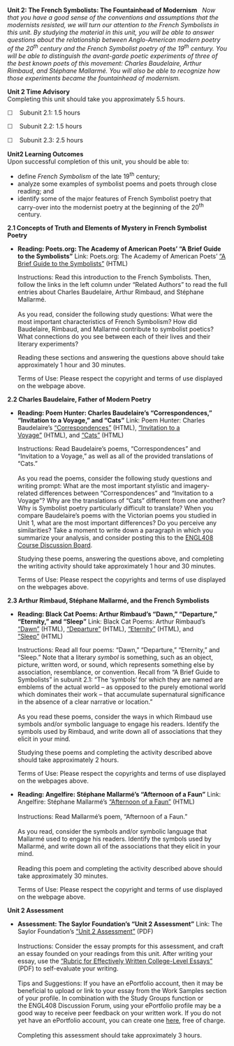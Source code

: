 **Unit 2: The French Symbolists: The Fountainhead of Modernism** <span
id="2"></span> 
*Now that you have a good sense of the conventions and assumptions that
the modernists resisted, we will turn our attention to the French
Symbolists in this unit. *By studying the material in this unit, you
will be able to answer questions about the relationship between
Anglo-American modern poetry of the 20<sup>th</sup> century and the
French Symbolist poetry of the 19<sup>th</sup> century. You will be able
to distinguish the avant-garde poetic experiments of three of the best
known poets of this movement: Charles Baudelaire, Arthur Rimbaud, and
Stéphane Mallarmé. You will also be able to recognize how those
experiments became the fountainhead of modernism.**

**Unit 2 Time Advisory**  
Completing this unit should take you approximately 5.5 hours.  
  
 <span
style="color: rgb(51, 51, 51); font-family: sans-serif; line-height: 16.789772033691406px;">☐
   </span>Subunit 2.1: 1.5 hours  
  
 <span
style="color: rgb(51, 51, 51); font-family: sans-serif; line-height: 16.789772033691406px;">☐
   </span>Subunit 2.2: 1.5 hours  
  
 <span
style="color: rgb(51, 51, 51); font-family: sans-serif; line-height: 16.789772033691406px;">☐
   </span>Subunit 2.3: 2.5 hours

**Unit2 Learning Outcomes**  
Upon successful completion of this unit, you should be able to:
-   define *French Symbolism* of the late 19<sup>th</sup> century;
-   analyze some examples of symbolist poems and poets through close
    reading; and
-   identify some of the major features of French Symbolist poetry that
    carry-over into the modernist poetry at the beginning of the
    20<sup>th</sup> century.

**2.1 Concepts of Truth and Elements of Mystery in French Symbolist
Poetry** <span id="2.1"></span> 
-   **Reading: Poets.org: The Academy of American Poets’ “A Brief Guide
    to the Symbolists”**
    Link: Poets.org: The Academy of American Poets’ [“A Brief Guide to
    the
    Symbolists”](http://www.poets.org/viewmedia.php/prmMID/5674) (HTML)  
      
     Instructions: Read this introduction to the French Symbolists.
    Then, follow the links in the left column under “Related Authors” to
    read the full entries about Charles Baudelaire, Arthur Rimbaud, and
    Stéphane Mallarmé.  
        
     As you read, consider the following study questions: What were the
    most important characteristics of French Symbolism? How did
    Baudelaire, Rimbaud, and Mallarmé contribute to symbolist poetics?
    What connections do you see between each of their lives and their
    literary experiments?   
      
     Reading these sections and answering the questions above should
    take approximately 1 hour and 30 minutes.  
      
     Terms of Use: Please respect the copyright and terms of use
    displayed on the webpage above.

**2.2 Charles Baudelaire, Father of Modern Poetry** <span
id="2.2"></span> 
-   **Reading: Poem Hunter: Charles Baudelaire’s “Correspondences,”
    “Invitation to a Voyage,” and “Cats”**
    Link: Poem Hunter: Charles Baudelaire’s
    [“Correspondences”](http://www.poemhunter.com/poem/correspondences/) (HTML),
    [“Invitation to a
    Voyage”](http://www.poemhunter.com/poem/invitation-to-the-voyage/) (HTML),
    and
    [“Cats”](http://www.poemhunter.com/poem/les-chats-cats/) (HTML)  
      
     Instructions: Read Baudelaire’s poems, “Correspondences” and
    “Invitation to a Voyage,” as well as all of the provided
    translations of “Cats.”  
        
     As you read the poems, consider the following study questions and
    writing prompt: What are the most important stylistic and
    imagery-related differences between “Correspondences” and
    “Invitation to a Voyage”? Why are the translations of “Cats”
    different from one another? Why is Symbolist poetry particularly
    difficult to translate? When you compare Baudelaire’s poems with the
    Victorian poems you studied in Unit 1, what are the most important
    differences? Do you perceive any similarities? Take a moment to
    write down a paragraph in which you summarize your analysis, and
    consider posting this to the [ENGL408 Course Discussion
    Board](http://forums.saylor.org/forum/english/ENGL408/).  
      
     Studying these poems, answering the questions above, and completing
    the writing activity should take approximately 1 hour and 30
    minutes.  
      
     Terms of Use: Please respect the copyrights and terms of use
    displayed on the webpages above.

**2.3 Arthur Rimbaud, Stéphane Mallarmé, and the French Symbolists**
<span id="2.3"></span> 
-   **Reading: Black Cat Poems: Arthur Rimbaud’s “Dawn,” “Departure,”
    “Eternity,” and “Sleep”**
    Link: Black Cat Poems: Arthur Rimbaud’s
    [“Dawn”](http://www.blackcatpoems.com/r/dawn.html) (HTML),
    [“Departure”](http://www.blackcatpoems.com/r/departure.html) (HTML),
    [“Eternity”](http://www.blackcatpoems.com/r/eternity.html) (HTML),
    and [“Sleep”](http://www.blackcatpoems.com/r/sleep.html) (HTML)  
      
     Instructions: Read all four poems: “Dawn,” “Departure,” “Eternity,”
    and “Sleep.” Note that a literary *symbol* is something, such as an
    object, picture, written word, or sound, which represents something
    else by association, resemblance, or convention. Recall from “A
    Brief Guide to Symbolists” in subunit 2.1: “The ‘symbols’ for which
    they are named are emblems of the actual world – as opposed to the
    purely emotional world which dominates their work – that accumulate
    supernatural significance in the absence of a clear narrative or
    location.”  
        
     As you read these poems, consider the ways in which Rimbaud use
    symbols and/or symbolic language to engage his readers. Identify the
    symbols used by Rimbaud, and write down all of associations that
    they elicit in your mind.  
      
     Studying these poems and completing the activity described above
    should take approximately 2 hours.  
      
     Terms of Use: Please respect the copyrights and terms of use
    displayed on the webpages above.

-   **Reading: Angelfire: Stéphane Mallarmé’s “Afternoon of a Faun”**
    Link: Angelfire: Stéphane Mallarmé’s [“Afternoon of a
    Faun”](http://www.angelfire.com/art/doit/mallarme.html) (HTML)  
        
     Instructions: Read Mallarmé’s poem, “Afternoon of a Faun.”  
        
     As you read, consider the symbols and/or symbolic language that
    Mallarmé used to engage his readers. Identify the symbols used by
    Mallarmé, and write down all of the associations that they elicit in
    your mind.  
        
     Reading this poem and completing the activity described above
    should take approximately 30 minutes.  
      
     Terms of Use: Please respect the copyright and terms of use
    displayed on the webpage above.

**Unit 2 Assessment** <span id="2.4"></span> 
-   **Assessment: The Saylor Foundation’s “Unit 2 Assessment”**
    Link: The Saylor Foundation’s [“Unit 2
    Assessment”](http://www.saylor.org/site/wp-content/uploads/2013/06/ENGL408-Unit-2-Assessment-FINAL.pdf)
    (PDF)  
        
     Instructions: Consider the essay prompts for this assessment, and
    craft an essay founded on your readings from this unit. After
    writing your essay, use the [“Rubric for Effectively Written
    College-Level
    Essays”](http://www.saylor.org/site/wp-content/uploads/2013/06/ENGL408-Rubric-for-Effectively-Written-College-Level-Essays-FINAL.pdf)
    (PDF) to self-evaluate your writing.  
        
     Tips and Suggestions: If you have an ePortfolio account, then it
    may be beneficial to upload or link to your essay from the Work
    Samples section of your profile. In combination with the Study
    Groups function or the ENGL408 Discussion Forum, using your
    ePortfolio profile may be a good way to receive peer feedback on
    your written work. If you do not yet have an ePortfolio account, you
    can create one [here](http://eportfolio.saylor.org/), free of
    charge.  
        
     Completing this assessment should take approximately 3 hours.



